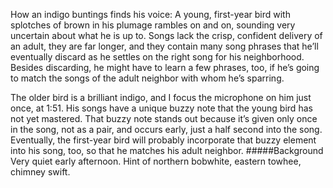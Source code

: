 How an indigo buntings finds his voice: A young, first-year bird with splotches of brown in his plumage rambles on and on, sounding very uncertain about what he is up to. Songs lack the crisp, confident delivery of an adult, they are far longer, and they contain many song phrases that he’ll eventually discard as he settles on the right song for his neighborhood. Besides discarding, he might have to learn a few phrases, too, if he’s going to match the songs of the adult neighbor with whom he’s sparring.

The older bird is a brilliant indigo, and I focus the microphone on him just once, at 1:51.  His songs have a unique buzzy note that the young bird has not yet mastered. That buzzy note stands out because it’s given only once in the song, not as a pair, and occurs early, just a half second into the song. Eventually, the first-year bird will probably incorporate that buzzy element into his song, too, so that he matches his adult neighbor. 
#####Background
Very quiet early afternoon. Hint of northern bobwhite, eastern towhee, chimney swift.
